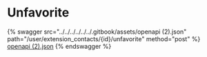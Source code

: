 # Unfavorite

{% swagger src="../../../../../../.gitbook/assets/openapi (2).json" path="/user/extension_contacts/{id}/unfavorite" method="post" %}
[openapi (2).json](<../../../../../../.gitbook/assets/openapi (2).json>)
{% endswagger %}

